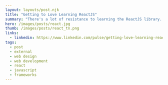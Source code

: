 ```yaml
---
layout: layouts/post.njk
title: "Getting to Love Learning ReactJS"
summary: "There's a lot of resistance to learning the ReactJS library. That's because there are two main concepts that make it a tough sell for traditional developers. So let's take a look at what's been holding back most developers from learning ReactJS."
hero: /images/posts/react.jpg
thumb: /images/posts/react_tn.png
links:
  - linkedin: https://www.linkedin.com/pulse/getting-love-learning-reactjs-ray-villalobos
tags:
  - post
  - external
  - web design
  - web development
  - react
  - javascript
  - frameworks
---
```


